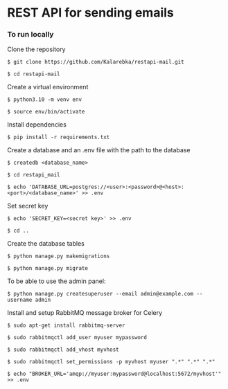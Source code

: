 # REST API for sending emails

### To run locally
Clone the repository

`$ git clone https://github.com/Kalarebka/restapi-mail.git`

`$ cd restapi-mail`

Create a virtual environment

`$ python3.10 -m venv env`

`$ source env/bin/activate`

Install dependencies

`$ pip install -r requirements.txt`

Create a database and an .env file with the path to the database

`$ createdb <database_name>`

`$ cd restapi_mail`

`$ echo 'DATABASE_URL=postgres://<user>:<password>@<host>:<port>/<database_name>' >> .env`

Set secret key

`$ echo 'SECRET_KEY=<secret key>' >> .env`

`$ cd ..`

Create the database tables

`$ python manage.py makemigrations`

`$ python manage.py migrate`

To be able to use the admin panel:

`$ python manage.py createsuperuser --email admin@example.com --username admin`

Install and setup RabbitMQ message broker for Celery

`$ sudo apt-get install rabbitmq-server`

`$ sudo rabbitmqctl add_user myuser mypassword`

`$ sudo rabbitmqctl add_vhost myvhost`

`$ sudo rabbitmqctl set_permissions -p myvhost myuser ".*" ".*" ".*"`

`$ echo "BROKER_URL='amqp://myuser:mypassword@localhost:5672/myvhost'" >> .env`
